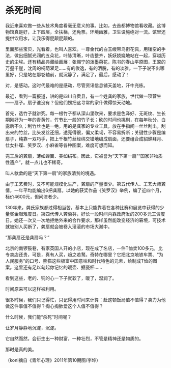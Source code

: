 # 杀死时间

我近来喜欢做一些从技术角度看毫无意义的事。比如，去首都博物馆看收藏。这博物馆真是好，上下四层，全扶梯，还免票。环境幽雅，卫生设施绝对一流。馆里还提供饮用水，让我乐得屁颠屁颠的。 

里面那些宝贝，光看着，也叫人喜欢。一尊金代的白玉绶带鸟衔花佩，用镂空的手法，做出细腻光润的五朵花，叶脉清晰，叶齿整齐，妖妖娆娆地站在一起，穿越历史的尘埃。还有精品典藏绘画展：张赐宁的泼墨荷花，陈书的春山平原图，王翠的万壑千崖，沈周的桐荫濯足……有的俊逸，有的洒脱，有的淡雅。一下子说不出哪里好，只是站在那卷轴前，就沉静了，满足了，最后，感动了！ 

对，是感动。这时代最难的是感动，尽管资讯信息铺天盖地，汗牛充栋。 

最近，看到一篇报道，讲的是四川自贡县，有一个姓龚的家族，世代做一项营生——扇子。扇子谁没有？但他们愣把这寻常的家什做得惊天动地。 

首先，选竹子就讲究。每一根竹子都从深山里砍来，要求是色泽好、无斑纹、生长期刚好为一年的青黄竹，竹节比一般的竹子长；砍的时间也挑剔，在每年秋分、白露后不久；刮竹丝也是一绝，用的是龚家的专业工具，放在手指间一丝丝刮出，刮出来的竹丝，比头发丝还细，透亮得很，偏又柔韧，不容易折断；关键性步骤是编扇子，纯靠一双巧手，把上千根竹丝经纬交错地编成扇面，还要组合成貂蝉拜月、仕女扑蝶、笑罗汉、小麻雀等各种图案，难度可想而知。 

完工后的龚扇，薄如蝉翼、美如绢布。因此，它被誉为“天下第一扇”“国家非物质性遗产”，就一点儿也不稀奇。 

叫人欷歔的是“天下第一扇”的家族清贫的境遇。 

由于工艺费时，又不可能规模化生产，龚扇的产量很少。第五代传人、工艺大师龚倩，一年平均能编出6把龚扇。以她的获奖作品《笑罗汉》举例，编了近四个月，标价4600元，但问津者少。 

130年来，龚氏家族都过得相当苦，基本上只能靠着在各种比赛和展览中获得的少量奖金艰难度日。第四代传人龚菊芬，好长一段时间内靠政府发的200多元工资度日。她还一次又一次地拒绝外来的合作要求，那样虽然能改变经济的窘境，可技术就被别人买断了，龚扇就会被卷入滚滚的市场大潮中。 

“那龚扇还是龚扇吗？” 

北京的南锣鼓巷，有家英国人开的小店，现在成了名店，一件T恤卖100多元，比专卖店还贵，可是，真有人买，趋之若鹜。奇特在哪里？它把北京地铁车票、“为人民服务”的口号、熊猫这些极富中国意味和时代特色的元素，绘制成T恤的图案。这里还有足以勾起你记忆的暖壶、搪瓷杯…… 

看到这些，老的、钝的心一下子就软了，暖了，湿润了。 

时间原来可以这样被利用。 

很多时候，我们只记得忙，只记得用时间来计算：赴这顿饭局值不值得？卖力为他做这件事值不值得？掏心掏肺爱这个人值不值得？ 

什么时候，我们能“杀死”时间呢？ 

让岁月静静地沉淀，沉淀。 

它自然而然，会衍生出一种财富，一种壮烈，不管是精神还是物质的。 

那时是真的美。 

（koni摘自《青年心理》2011年第10期图/李坤）